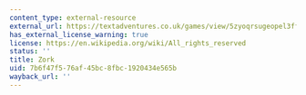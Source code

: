 ```yaml
---
content_type: external-resource
external_url: https://textadventures.co.uk/games/view/5zyoqrsugeopel3ffhz_vq/zork
has_external_license_warning: true
license: https://en.wikipedia.org/wiki/All_rights_reserved
status: ''
title: Zork
uid: 7b6f47f5-76af-45bc-8fbc-1920434e565b
wayback_url: ''
---
```

